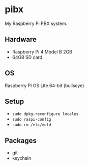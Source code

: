 # pibx

My Raspberry Pi PBX system.

## Hardware
- Raspberry Pi 4 Model B 2GB
- 64GB SD card

## OS
Raspberry Pi OS Lite 64-bit (bullseye)

## Setup
- `sudo dpkg-reconfigure locales`
- `sudo raspi-config`
- `sudo rm /etc/motd`

## Packages
- git
- keychain
